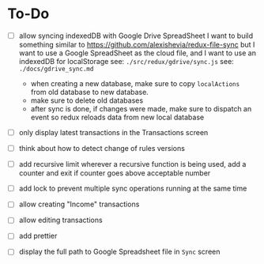 # To-Do
- [ ] allow syncing indexedDB with Google Drive SpreadSheet
    I want to build something similar to
    https://github.com/alexishevia/redux-file-sync
    but I want to use a Google SpreadSheet as the cloud file, and I want to use an indexedDB for localStorage
    see: `./src/redux/gdrive/sync.js`
    see: `./docs/gdrive_sync.md`

    * when creating a new database, make sure to copy `localActions` from old database to new database.
    * make sure to delete old databases
    * after sync is done, if changes were made, make sure to dispatch an event so redux reloads data from new local database
- [ ] only display latest transactions in the Transactions screen
- [ ] think about how to detect change of rules versions
- [ ] add recursive limit
    wherever a recursive function is being used, add a counter and exit if counter goes above acceptable number
- [ ] add lock to prevent multiple sync operations running at the same time
- [ ] allow creating "Income" transactions
- [ ] allow editing transactions
- [ ] add prettier
- [ ] display the full path to Google Spreadsheet file in `Sync` screen
